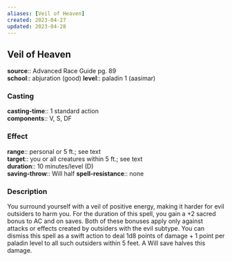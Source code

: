 ```yaml
---
aliases: [Veil of Heaven]
created: 2023-04-27
updated: 2023-04-28
---
```


## Veil of Heaven

**source**:: Advanced Race Guide pg. 89  
**school**:: abjuration (good)
**level**:: paladin 1 (aasimar)

### Casting

**casting-time**:: 1 standard action  
**components**:: V, S, DF

### Effect

**range**:: personal or 5 ft.; see text  
**target**:: you or all creatures within 5 ft.; see text  
**duration**:: 10 minutes/level (D)  
**saving-throw**:: Will half
**spell-resistance**:: none

### Description

You surround yourself with a veil of positive energy, making it harder for evil outsiders to harm you. For the duration of this spell, you gain a +2 sacred bonus to AC and on saves. Both of these bonuses apply only against attacks or effects created by outsiders with the evil subtype. You can dismiss this spell as a swift action to deal 1d8 points of damage + 1 point per paladin level to all such outsiders within 5 feet. A Will save halves this damage.
